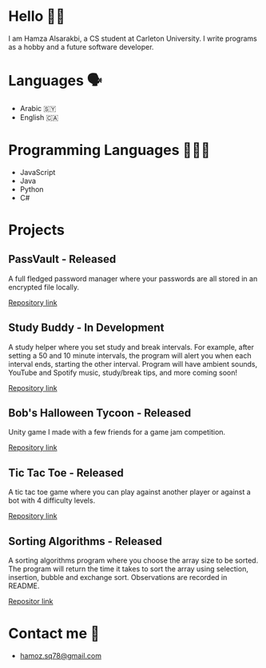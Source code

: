 # Hello 👋🏻
I am Hamza Alsarakbi, a CS student at Carleton University. I write programs as a hobby and a future software developer.

# Languages 🗣
- Arabic 🇸🇾
- English 🇨🇦

# Programming Languages 👨🏻‍💻
- JavaScript
- Java
- Python
- C#

# Projects 
## PassVault - Released
A full fledged password manager where your passwords are all stored in an encrypted file locally.

[Repository link](https://www.github.com/Electr0d/PassVault)


## Study Buddy - In Development
A study helper where you set study and break intervals. For example, after setting a 50 and 10 minute intervals, the program will alert you when each interval ends, starting the other interval. Program will have ambient sounds, YouTube and Spotify music, study/break tips, and more coming soon!

[Repository link](https://www.github.com/Electr0d/StudyBuddy)


## Bob's Halloween Tycoon - Released
Unity game I made with a few friends for a game jam competition.

[ Repository link](https://github.com/AOBUT-Game-Studios/BHT)


## Tic Tac Toe - Released
A tic tac toe game where you can play against another player or against a bot with 4 difficulty levels.

[Repository link](https://www.github.com/Electr0d/TicTacToe)


## Sorting Algorithms - Released
A sorting algorithms program where you choose the array size to be sorted. The program will return the time it takes to sort the array using selection, insertion, bubble and exchange sort.
Observations are recorded in README.

[Repositor link](https://github.com/Electr0d/SortingAlgorithms)


# Contact me 📧
- hamoz.sq78@gmail.com
